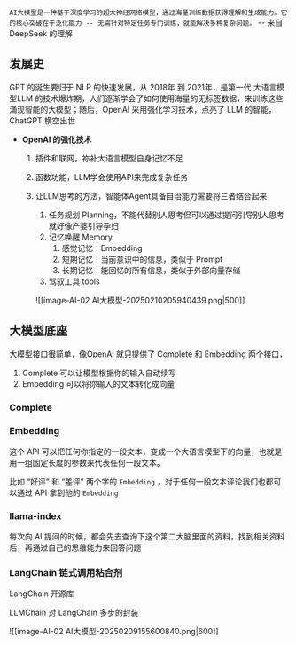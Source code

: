 
`AI大模型是一种基于深度学习的超大神经网络模型，通过海量训练数据获得理解和生成能力。它的核心突破在于泛化能力 -- 无需针对特定任务专门训练，就能解决多种复杂问题。` -- 来自 DeepSeek 的理解


## 发展史

GPT 的诞生要归于 NLP 的快速发展，从 2018年 到 2021年，是第一代 大语言模型LLM 的技术爆炸期，人们逐渐学会了如何使用海量的无标签数据，来训练这些涌现智能的大模型；随后，OpenAI 采用强化学习技术，点亮了 LLM 的智能，ChatGPT 横空出世

-  **OpenAI 的强化技术**
  
	1.  插件和联网，祢补大语言模型自身记忆不足
	2.  函数功能，LLM学会使用API来完成复杂任务
	3.  让LLM思考的方法，智能体Agent具备自治能力需要将三者结合起来
		1.  任务规划 Planning，不能代替别人思考但可以通过提问引导别人思考就好像产婆引导孕妇
		2.  记忆唤醒 Memory
			1.  感觉记忆：Embedding
			2.  短期记忆：当前意识中的信息，类似于 Prompt
			3.  长期记忆：能回忆的所有信息，类似于外部向量存储
		3.  驾驭工具 tools
		   
		![[image-AI-02 AI大模型-20250210205940439.png|500]]


## 大模型底座

大模型接口很简单，像OpenAI 就只提供了 Complete 和 Embedding 两个接口，
1.  Complete 可以让模型根据你的输入自动续写
2.  Embedding 可以将你输入的文本转化成向量

### Complete


### Embedding

这个 API 可以把任何你指定的一段文本，变成一个大语言模型下的向量，也就是用一组固定长度的参数来代表任何一段文本。

比如 “好评” 和 “差评” 两个字的 `Embedding` ，对于任何一段文本评论我们也都可以通过 API 拿到他的 `Embedding`


### llama-index

每次向 AI 提问的时候，都会先去查询下这个第二大脑里面的资料，找到相关资料后，再通过自己的思维能力来回答问题



### LangChain 链式调用粘合剂

LangChain 开源库

LLMChain 对 LangChain 多步的封装

![[image-AI-02 AI大模型-20250209155600840.png|600]]




